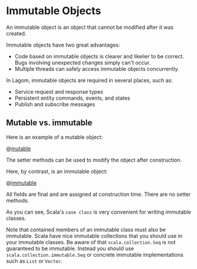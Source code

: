# Immutable Objects

An immutable object is an object that cannot be modified after it was created.

Immutable objects have two great advantages:

* Code based on immutable objects is clearer and likelier to be correct. Bugs involving unexpected changes simply can't occur.
* Multiple threads can safely access immutable objects concurrently.

In Lagom, immutable objects are required in several places, such as:

* Service request and response types
* Persistent entity commands, events, and states
* Publish and subscribe messages

## Mutable vs. immutable

Here is an example of a mutable object:

@[mutable](code/docs/home/scaladsl/immutable/MutableUser.scala)

The setter methods can be used to modify the object after construction.

Here, by contrast, is an immutable object:

@[immutable](code/docs/home/scaladsl/immutable/ImmutableUser.scala)

All fields are final and are assigned at construction time. There are no setter methods.

As you can see, Scala's `case class` is very convenient for writing immutable classes.

Note that contained members of an immutable class must also be immutable. Scala have nice immutable collections that you should use in your immutable classes. Be aware of that `scala.collection.Seq` is not guaranteed to be immutable. Instead you should use `scala.collection.immutable.Seq` or concrete immutable implementations such as `List` or `Vector`.

